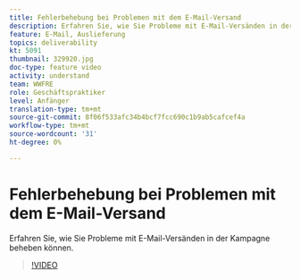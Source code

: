 ```yaml
---
title: Fehlerbehebung bei Problemen mit dem E-Mail-Versand
description: Erfahren Sie, wie Sie Probleme mit E-Mail-Versänden in der Kampagne beheben können.
feature: E-Mail, Auslieferung
topics: deliverability
kt: 5091
thumbnail: 329920.jpg
doc-type: feature video
activity: understand
team: WWFRE
role: Geschäftspraktiker
level: Anfänger
translation-type: tm+mt
source-git-commit: 8f06f533afc34b4bcf7fcc690c1b9ab5cafcef4a
workflow-type: tm+mt
source-wordcount: '31'
ht-degree: 0%

---
```



# Fehlerbehebung bei Problemen mit dem E-Mail-Versand

Erfahren Sie, wie Sie Probleme mit E-Mail-Versänden in der Kampagne beheben können.

>[!VIDEO](https://video.tv.adobe.com/v/329920?quality=12)
